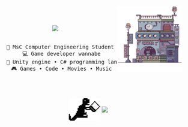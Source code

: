 
<div align="center">

<img src="https://raw.githubusercontent.com/alessiotrof/alessiotrof/main/assets/pixel_art.png" width="35%" align="right" />
<br><br><br><img src="https://readme-typing-svg.demolab.com?font=Fira+Code&pause=1000&color=95819D&random=false&width=435&lines=Hello+there!;I'm+Alessio%2C+a+tech+enthusiast!" width="60%" />
<br><br>

<pre>
    💼 MsC Computer Engineering Student @Unibo
    💻 Game developer wannabe
    📖 Unity engine • C# programming language
    🎮 Games • Code • Movies • Music
</pre>

<br><br><br>
<img src="https://raw.githubusercontent.com/alessiotrof/alessiotrof/main/assets/dino.png" height="60" align="center"/>
<img src="https://readme-typing-svg.demolab.com?font=Fira+Code&size=12&pause=1000&color=798766&random=false&width=435&lines=%3C---+doing+my+best" align="center"/>
<br>


    
